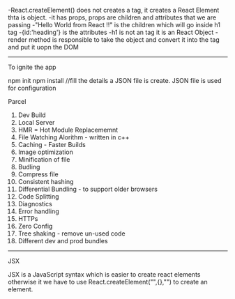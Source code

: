 -React.createElement() does not creates a tag, it creates a React Element thta is object.
-it has props, props are children and attributes that we are passing
-"Hello World from React !!" is the children which will go inside h1 tag
-{id:'heading'} is the attributes
-h1 is not an tag it is an React Object
-render method is responsible to take the object and convert it into the tag and put it uopn the DOM

--------------------------------------------------------------------------------------------------------------------------

To ignite the app

npm init
npm install   //fill the details
a JSON file is create. JSON file is used for configuration

Parcel

1. Dev Build
2. Local Server
3. HMR = Hot Module Replacememnt
4. File Watching Alorithm - written in c++
5. Caching - Faster Builds
6. Image optimization
7. Minification of file
8. Budling
9. Compress file
10. Consistent hashing
11. Differential Bundling - to support older browsers
12. Code Splitting
13. Diagnostics
14. Error handling
15. HTTPs
16. Zero Config
17. Tree shaking - remove un-used code
18. Different dev and prod bundles

--------------------------------------------------------------------------------------------

JSX

JSX is a JavaScript syntax which is easier to create react elements otherwise it we have to use React.createElement("",{},"") to create an element.
